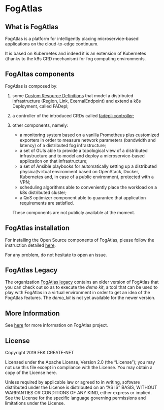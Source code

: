 # FogAtlas

## What is FogAtlas

FogAtlas is a platform for intelligently placing microservice-based applications
on the cloud-to-edge continuum.

It is based on Kubernetes and indeed it is an extension of Kubernetes (thanks to the k8s CRD
mechanism) for fog computing environments.

## FogAltas components

FogAtlas is composed by:
1. some [Custom Resource Definitions](https://github.com/fogatlas/crd-client-go) that model a distributed infrastructure (Region,
Link, ExernalEndpoint) and extend a k8s Deployment, called FADepl;
1. a controller of the introduced CRDs called [fadepl-controller](https://github.com/fogatlas/fadepl-controller);
1. other components, namely:
   * a monitoring system based on a vanilla Prometheus plus customized exporters
    in order to measure network  parameters (bandwidth and latency) of a distributed
    fog infrastructure;
   * a set of GUIs able to provide a topological view of a distributed
   infrastructure and to model and deploy a microservice-based application on that infrastructure;
   * a set of Ansible playbooks for automatically setting up a distributed physical/virtual environment based
   on OpenStack, Docker, Kubernetes and, in case of a public environment, protected with a VPN;
   * scheduling algorithms able to conveniently place the workload on a k8s distributed cluster; 
   * a QoS optimizer component able to guarantee that application requirements are satisfied.

   These components are not publicly available at the moment.

## FogAtlas installation

For installing the Open Source components of FogAtlas, please follow the instruction
detailed [here](https://github.com/fogatlas/fadepl-controller#what-you-need-to-do-in-order-to-play-with-fadepl-controller).

For any problem, do not hesitate to open an issue.

## FogAtlas Legacy

The organization [FogAtlas legacy](https://github.com/fogatlas-legacy) contains an older
version of FogAtlas that you can check out so as to execute the _demo kit_, a tool that can
be used to play with FogAtlas in a virtual environment in order to get an idea
of the FogAtlas features.
The _demo_kit_ is not yet available for the newer version.    

## More Information

See [here](http://fogatlas.fbk.eu) for more information on FogAtlas project.


## License

Copyright 2019 FBK CREATE-NET

Licensed under the Apache License, Version 2.0 (the “License”); you may not use this file except in compliance with the License. You may obtain a copy of the License here.

Unless required by applicable law or agreed to in writing, software distributed under the License is distributed on an “AS IS” BASIS, WITHOUT WARRANTIES OR CONDITIONS OF ANY KIND, either express or implied. See the License for the specific language governing permissions and limitations under the License.
